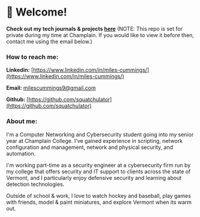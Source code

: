 
# 💾 Welcome!

**Check out my tech journals & projects [here](https://github.com/squatchulator/Tech-Journal/wiki)** 
(NOTE: This repo is set for private during my time at Champlain. If you would like to view it before then, contact me using the email below.)

### How to reach me:

**Linkedin:** [https://www.linkedin.com/in/miles-cummings/](https://www.linkedin.com/in/miles-cummings/)

**Email:** [milescummings9@gmail.com](mailto:milescummings9@gmail.com)&#x20;

**Github:** [https://github.com/squatchulator](https://github.com/squatchulator)



### About me:

I'm a Computer Networking and Cybersecurity student going into my senior year at Champlain College. I've gained experience in scripting, network configuration and management, network and physical security, and automation.

I'm working part-time as a security engineer at a cybersecurity firm run by my college that offers security and IT support to clients across the state of Vermont, and I particularly enjoy defensive security and learning about detection technologies.

Outside of school & work, I love to watch hockey and baseball, play games with friends, model & paint miniatures, and explore Vermont when its warm out. 
